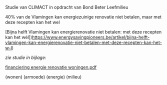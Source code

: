 Studie van CLIMACT in opdracht van Bond Beter Leefmilieu

40% van de Vlamingen kan energiezuinige renovatie niet betalen, maar met deze recepten kan het wel

[Bijna helft Vlamingen kan energierenovatie niet betalen: met deze recepten kan het wél])https://www.energysavingpioneers.be/artikel/bijna-helft-vlamingen-kan-energierenovatie-niet-betalen-met-deze-recepten-kan-het-w-l)

*zie studie in bijlage:*

[financiering energie renovatie woningen.pdf](https://github.com/groenwaasmunster/gwdocs/files/13536859/financiering.energie.renovatie.woningen.pdf)

(wonen) (armoede) (energie) (milieu)

